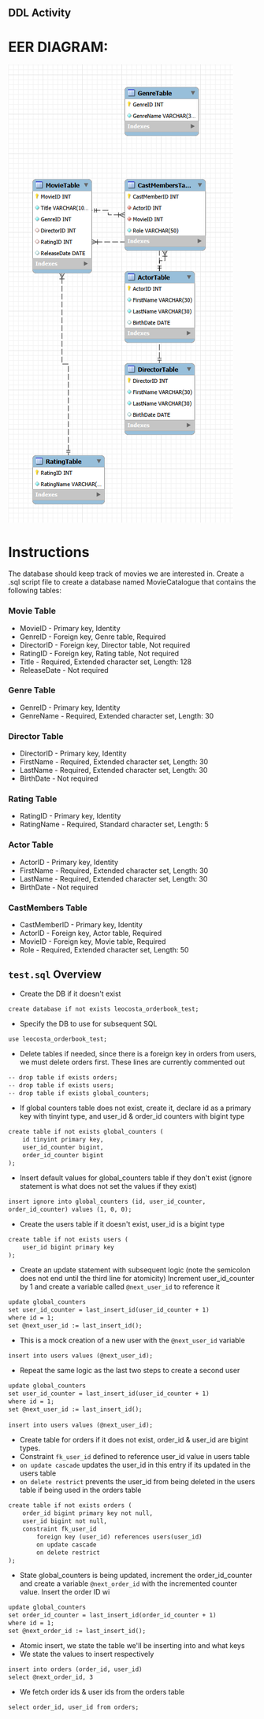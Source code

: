 ## DDL Activity

# EER DIAGRAM:

![alt text](image.png)

# Instructions
The database should keep track of movies we are interested in. Create a .sql script file to create a database named MovieCatalogue that contains the following tables:

### Movie Table
- MovieID - Primary key, Identity
- GenreID - Foreign key, Genre table, Required
- DirectorID - Foreign key, Director table, Not required
- RatingID - Foreign key, Rating table, Not required
- Title - Required, Extended character set, Length: 128
- ReleaseDate - Not required
### Genre Table
- GenreID - Primary key, Identity
- GenreName - Required, Extended character set, Length: 30
### Director Table
- DirectorID - Primary key, Identity
- FirstName - Required, Extended character set, Length: 30
- LastName - Required, Extended character set, Length: 30
- BirthDate - Not required
### Rating Table
- RatingID - Primary key, Identity
- RatingName - Required, Standard character set, Length: 5
### Actor Table
- ActorID - Primary key, Identity
- FirstName - Required, Extended character set, Length: 30
- LastName - Required, Extended character set, Length: 30
- BirthDate - Not required
### CastMembers Table
- CastMemberID - Primary key, Identity
- ActorID - Foreign key, Actor table, Required
- MovieID - Foreign key, Movie table, Required
- Role - Required, Extended character set, Length: 50

## `test.sql` Overview

- Create the DB if it doesn't exist
```
create database if not exists leocosta_orderbook_test;
```

- Specify the DB to use for subsequent SQL
```
use leocosta_orderbook_test;
```

- Delete tables if needed, since there is a foreign key in orders from users, we must delete orders first. These lines are currently commented out
```
-- drop table if exists orders;
-- drop table if exists users;
-- drop table if exists global_counters;
```

- If global counters table does not exist, create it, declare id as a primary key with tinyint type, and user_id & order_id counters with bigint type
```
create table if not exists global_counters (
	id tinyint primary key,
    user_id_counter bigint,
    order_id_counter bigint
);
```

- Insert default values for global_counters table if they don't exist (ignore statement is what does not set the values if they exist)
```
insert ignore into global_counters (id, user_id_counter, order_id_counter) values (1, 0, 0);
```

- Create the users table if it doesn't exist, user_id is a bigint type
```
create table if not exists users (
	user_id bigint primary key
);
```

- Create an update statement with subsequent logic (note the semicolon does not end until the third line for atomicity) Increment user_id_counter by 1 and create a variable called `@next_user_id` to reference it
```
update global_counters
set user_id_counter = last_insert_id(user_id_counter + 1)
where id = 1;
set @next_user_id := last_insert_id();
```

- This is a mock creation of a new user with the `@next_user_id` variable
```
insert into users values (@next_user_id);
```

- Repeat the same logic as the last two steps to create a second user
```
update global_counters
set user_id_counter = last_insert_id(user_id_counter + 1)
where id = 1;
set @next_user_id := last_insert_id();

insert into users values (@next_user_id);
```

- Create table for orders if it does not exist, order_id & user_id are bigint types.
- Constraint `fk_user_id` defined to reference user_id value in users table
- `on update cascade` updates the user_id in this entry if its updated in the users table
- `on delete restrict` prevents the user_id from being deleted in the users table if being used in the orders table
```
create table if not exists orders (
	order_id bigint primary key not null,
	user_id bigint not null,
    constraint fk_user_id
		foreign key (user_id) references users(user_id)
        on update cascade
        on delete restrict
);
```

- State global_counters is being updated, increment the order_id_counter and create a variable `@next_order_id` with the incremented counter value. Insert the order ID wi
```
update global_counters
set order_id_counter = last_insert_id(order_id_counter + 1)
where id = 1;
set @next_order_id := last_insert_id();
```
- Atomic insert, we state the table we'll be inserting into and what keys
- We state the values to insert respectively

```
insert into orders (order_id, user_id)
select @next_order_id, 3
```

- We fetch order ids & user ids from the orders table
```
select order_id, user_id from orders;
```

